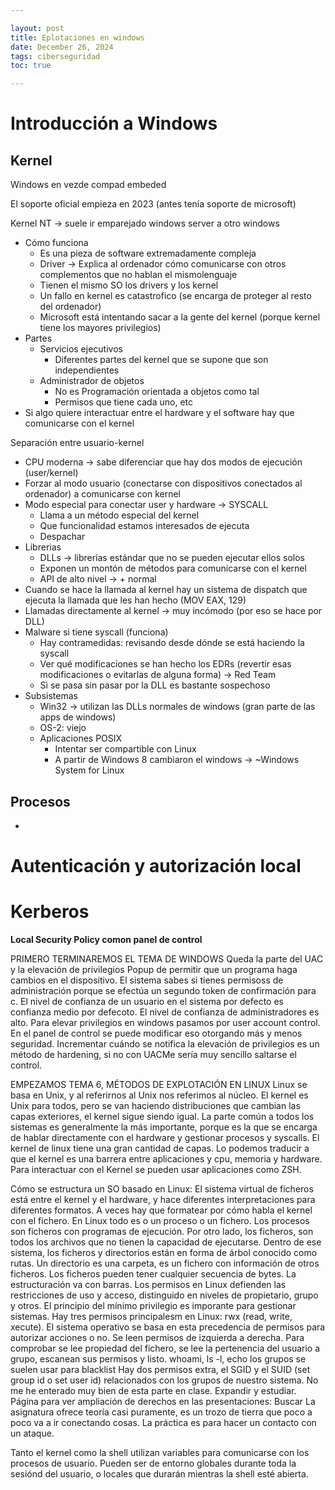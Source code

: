 ```yaml
---

layout: post
title: Eplotaciones en windows
date: December 26, 2024
tags: ciberseguridad
toc: true

---
```

# Introducción a Windows

## Kernel

Windows en vezde compad embeded

El soporte oficial empieza en 2023 (antes tenía soporte de microsoft)

Kernel NT → suele ir emparejado windows server a otro windows

- Cómo funciona
    - Es una pieza de software extremadamente compleja
    - Driver → Explica al ordenador cómo comunicarse con otros complementos que no hablan el mismolenguaje
    - Tienen el mismo SO los drivers y los kernel
    - Un fallo en kernel es catastrofico (se encarga de proteger al resto del ordenador)
    - Microsoft está intentando sacar a la gente del kernel (porque kernel tiene los mayores privilegios)
- Partes
    - Servicios ejecutivos
        - Diferentes partes del kernel que se supone que son independientes
    - Administrador de objetos
        - No es Programación orientada a objetos como tal
        - Permisos que tiene cada uno, etc
- Si algo quiere interactuar entre el hardware y el software hay que comunicarse con el kernel

Separación entre usuario-kernel

- CPU moderna → sabe diferenciar que hay dos modos de ejecución (user/kernel)
- Forzar al modo usuario (conectarse con dispositivos conectados al ordenador) a comunicarse con kernel
- Modo especial para conectar user y hardware → SYSCALL
    - Llama a un método especial del kernel
    - Que funcionalidad estamos interesados de ejecuta
    - Despachar
- Librerias
    - DLLs → librerías estándar que no se pueden ejecutar ellos solos
    - Exponen un montón de métodos para comunicarse con el kernel
    - API de alto nivel → + normal
- Cuando se hace la llamada al kernel hay un sistema de dispatch que ejecuta la llamada que les han hecho (MOV EAX, 129)
- Llamadas directamente al kernel → muy incómodo (por eso se hace por DLL)
- Malware si tiene syscall (funciona)
    - Hay contramedidas: revisando desde dónde se está haciendo la syscall
    - Ver qué modificaciones se han hecho los EDRs (revertir esas modificaciones o evitarlas de alguna forma) → Red Team
    - Si se pasa sin pasar por la DLL es bastante sospechoso
- Subsistemas
    - Win32 → utilizan las DLLs normales de windows (gran parte de las apps de windows)
    - OS-2: viejo
    - Aplicaciones POSIX
        - Intentar ser compartible con Linux
        - A partir de Windows 8 cambiaron el windows → ~Windows System for Linux

## Procesos

- 

# Autenticación y autorización local

# Kerberos

**Local Security Policy comon panel de control** 

PRIMERO TERMINAREMOS EL TEMA DE WINDOWS
Queda la parte del UAC y la elevación de privilegios
Popup de permitir que un programa haga cambios en el dispositivo. El sistema sabes si tienes permisoss de administración porque se efectúa un segundo token de confirmación para c. El nivel de confianza de un usuario en el sistema por defecto es confianza medio por defecoto. El nivel de confianza de administradores es alto.
Para elevar privilegios en windows pasamos por user account control.
En el panel de control se puede modificar eso otorgando más y menos seguridad. Incrementar cuándo se notifica la elevación de privilegios es un método de hardening, si no con UACMe sería muy sencillo saltarse el control.

EMPEZAMOS TEMA 6, MÉTODOS DE EXPLOTACIÓN EN LINUX
Linux se basa en Unix, y al referirnos al Unix nos referimos al núcleo. El kernel es Unix para todos, pero se van haciendo distribuciones que cambian las capas exteriores, el kernel sigue siendo igual. La parte común a todos los sistemas es generalmente la más importante, porque es la que se encarga de hablar directamente con el hardware y gestionar procesos y syscalls.
El kernel de linux tiene una gran cantidad de capas. Lo podemos traducir a que el kernel es una barrera entre aplicaciones y cpu, memoria y hardware.
Para interactuar con el Kernel se pueden usar aplicaciones como ZSH.

Cómo se estructura un SO basado en Linux:
El sistema virtual de ficheros está entre el kernel y el hardware, y hace diferentes interpretaciones para diferentes formatos. A veces hay que formatear por cómo habla el kernel con el fichero.
En Linux todo es o un proceso o un fichero. Los procesos son ficheros con programas de ejecución. Por otro lado, los ficheros, son todos los archivos que no tienen la capacidad de ejecutarse. Dentro de ese sistema, los ficheros y directorios están en forma de árbol conocido como rutas. Un directorio es una carpeta, es un fichero con información de otros ficheros. Los ficheros pueden tener cualquier secuencia de bytes. La estructuración va con barras.
Los permisos en Linux defienden las restricciones de uso y acceso, distinguido en niveles de propietario, grupo y otros. El principio del mínimo privilegio es imporante para gestionar sistemas. Hay tres permisos principalesm en Linux: rwx (read, write, xecute). El sistema operativo se basa en esta precedencia de permisos para autorizar acciones o no. Se leen permisos de izquierda a derecha. Para comprobar  se lee propiedad del fichero, se lee la pertenencia del usuario a grupo, escanean sus permisos y listo.
whoami, ls -l, echo
los grupos se suelen usar para blacklist
Hay dos permisos extra, el SGID y el SUID (set group id o set user id) relacionados con los grupos de nuestro sistema. No me he enterado muy bien de esta parte en clase. Expandir y estudiar.
Página para ver ampliación de derechos en las presentaciones: Buscar
La asignatura ofrece teoría casi puramente, es un trozo de tierra que poco a poco va a ir conectando cosas. La práctica es para hacer un contacto con un ataque.

Tanto el kernel como la shell utilizan variables para comunicarse con los procesos de usuario. Pueden ser de entorno globales durante toda la sesiónd del usuario, o locales que durarán mientras la shell esté abierta.